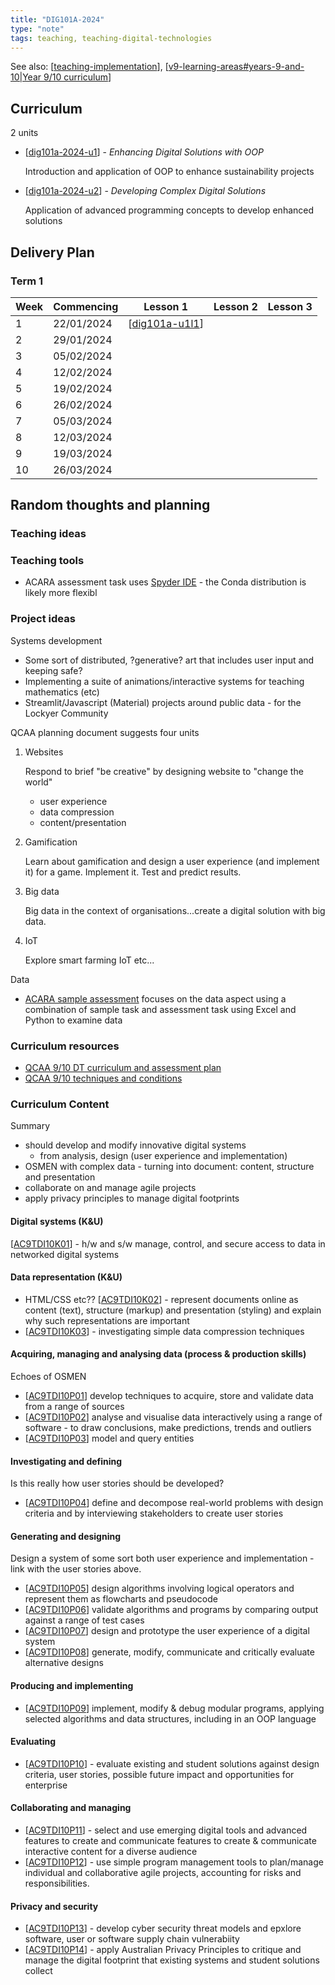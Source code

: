 ```yaml
---
title: "DIG101A-2024"
type: "note"
tags: teaching, teaching-digital-technologies
---
```


See also: [[teaching-implementation]], [[v9-learning-areas#years-9-and-10|Year 9/10 curriculum]]

## Curriculum

2 units

- [[dig101a-2024-u1]] - _Enhancing Digital Solutions with OOP_

    Introduction and application of OOP to enhance sustainability projects
- [[dig101a-2024-u2]] - _Developing Complex Digital Solutions_

    Application of advanced programming concepts to develop enhanced solutions

## Delivery Plan

### Term 1

| Week | Commencing | Lesson 1  | Lesson 2 | Lesson 3 |
| ---- | ---------- | --------------------------- | ---------------------------- | ----------------------------- |
| 1    | 22/01/2024 |  [[dig101a-u1l1]]                           |                              |                               |
| 2    | 29/01/2024 |                             |                              |                               |
| 3    | 05/02/2024 |                             |                              |                               |
| 4    | 12/02/2024 |                             |                              |                               |
| 5    | 19/02/2024 |                             |                              |                               |
| 6    | 26/02/2024 |                             |                              |                               |
| 7    | 05/03/2024 |                             |                              |                               |
| 8    | 12/03/2024 |                             |                              |                               |
| 9    | 19/03/2024 |                             |                              |                               |
| 10   | 26/03/2024 |                             |                              |                               |


## Random thoughts and planning

### Teaching ideas

### Teaching tools

- ACARA assessment task uses [Spyder IDE](https://www.spyder-ide.org/) - the Conda distribution is likely more flexibl

### Project ideas

Systems development

- Some sort of distributed, ?generative? art that includes user input and keeping safe?
- Implementing a suite of animations/interactive systems for teaching mathematics (etc)
- Streamlit/Javascript (Material) projects around public data - for the Lockyer Community


QCAA planning document suggests four units

1. Websites

    Respond to brief "be creative" by designing website to "change the world" 

    - user experience
    - data compression
    - content/presentation
2. Gamification

    Learn about gamification and design a user experience (and implement it) for a game. Implement it.  Test and predict results.

3. Big data

    Big data in the context of organisations...create a digital solution with big data.

4. IoT

    Explore smart farming IoT etc...

Data

- [ACARA sample assessment](https://www.digitaltechnologieshub.edu.au/media/tselhjgn/9-10-assessment_task-what-does-the-data-tell.docx) focuses on the data aspect using a combination of sample task and assessment task using Excel and Python to examine data

### Curriculum resources

- [QCAA 9/10 DT curriculum and assessment plan](https://www.qcaa.qld.edu.au/downloads/aciq/technologies/digital-technologies/teaching/ac_tech_digital_yr09-10_ca_plan.docx)
- [QCAA 9/10 techniques and conditions](https://www.qcaa.qld.edu.au/downloads/aciqv9/technologies/assessment/ac9_tech_digital_technique_cond_yr9-10.pdf)

### Curriculum Content

Summary 

- should develop and modify innovative digital systems 
  - from analysis, design (user experience and implementation)
- OSMEN with complex data - turning into document: content, structure and presentation
- collaborate on and manage agile projects
- apply privacy principles to manage digital footprints

#### Digital systems (K&U)

[[AC9TDI10K01]] - h/w and s/w manage, control, and secure access to data in networked digital systems

#### Data representation (K&U)

- HTML/CSS etc?? [[AC9TDI10K02]] - represent documents online as content (text), structure (markup) and presentation (styling) and explain why such representations are important
- [[AC9TDI10K03]] - investigating simple data compression techniques 

#### Acquiring, managing and analysing data (process & production skills)

Echoes of OSMEN

- [[AC9TDI10P01]] develop techniques to acquire, store and validate data from a range of sources
- [[AC9TDI10P02]]  analyse and visualise data interactively using a range of software - to draw conclusions, make predictions, trends and outliers
- [[AC9TDI10P03]]  model and query entities

#### Investigating and defining

Is this really how user stories should be developed?

- [[AC9TDI10P04]]  define and decompose real-world problems with design criteria and by interviewing stakeholders to create user stories 

#### Generating and designing

Design a system of some sort both user experience and implementation - link with the user stories above.

- [[AC9TDI10P05]]  design algorithms involving logical operators and represent them as flowcharts and pseudocode
- [[AC9TDI10P06]]  validate algorithms and programs by comparing output against a range of test cases
- [[AC9TDI10P07]]  design and prototype the user experience of a digital system
- [[AC9TDI10P08]]  generate, modify, communicate and critically evaluate alternative designs

#### Producing and implementing

- [[AC9TDI10P09]] implement, modify & debug modular programs, applying selected algorithms and data structures, including in an OOP language

#### Evaluating

- [[AC9TDI10P10]] - evaluate existing and student solutions against design criteria, user stories, possible future impact and opportunities for enterprise

#### Collaborating and managing

- [[AC9TDI10P11]] - select and use emerging digital tools and advanced features to create and communicate features to create & communicate interactive content for a diverse audience
- [[AC9TDI10P12]] - use simple program management tools to plan/manage individual and collaborative agile projects, accounting for risks and responsibilities.

#### Privacy and security

- [[AC9TDI10P13]] - develop cyber security threat models and epxlore software, user or software supply chain vulnerabiity
- [[AC9TDI10P14]] - apply Australian Privacy Principles to critique and manage the digital footprint that existing systems and student solutions collect



[//begin]: # "Autogenerated link references for markdown compatibility"
[teaching-implementation]: ..%2F..%2Fteaching-implementation "Teaching implementation"
[v9-learning-areas#years-9-and-10|Year 9/10 curriculum]: ..%2F..%2F..%2FCurriculum%2Fv9%2Fv9-learning-areas "Learning Areas"
[dig101a-2024-u1]: dig101a-2024-u1 "dig101a-2024-u1 - Enhancing Digital Solutions with OOP"
[dig101a-2024-u2]: dig101a-2024-u2 "dig101a-2024-u2"
[dig101a-u1l1]: ..%2F..%2F..%2F..%2F..%2F..%2Fdig101a-u1l1 "dig101a-u1l1"
[AC9TDI10K01]: ..%2F..%2F..%2FCurriculum%2Fv9%2FTechnologies%2FAC9TDI10K01 "AC9TDI10K01"
[AC9TDI10K02]: ..%2F..%2F..%2FCurriculum%2Fv9%2FTechnologies%2FAC9TDI10K02 "AC9TDI10K02"
[AC9TDI10K03]: ..%2F..%2F..%2FCurriculum%2Fv9%2FTechnologies%2FAC9TDI10K03 "AC9TDI10K03"
[AC9TDI10P01]: ..%2F..%2F..%2FCurriculum%2Fv9%2FTechnologies%2FAC9TDI10P01 "AC9TDI10P01"
[AC9TDI10P02]: ..%2F..%2F..%2FCurriculum%2Fv9%2FTechnologies%2FAC9TDI10P02 "AC9TDI10P02"
[AC9TDI10P03]: ..%2F..%2F..%2FCurriculum%2Fv9%2FTechnologies%2FAC9TDI10P03 "AC9TDI10P03"
[AC9TDI10P04]: ..%2F..%2F..%2FCurriculum%2Fv9%2FTechnologies%2FAC9TDI10P04 "AC9TDI10P04"
[AC9TDI10P05]: ..%2F..%2F..%2FCurriculum%2Fv9%2FTechnologies%2FAC9TDI10P05 "AC9TDI10P05"
[AC9TDI10P06]: ..%2F..%2F..%2FCurriculum%2Fv9%2FTechnologies%2FAC9TDI10P06 "AC9TDI10P06"
[AC9TDI10P07]: ..%2F..%2F..%2FCurriculum%2Fv9%2FTechnologies%2FAC9TDI10P07 "AC9TDI10P07"
[AC9TDI10P08]: ..%2F..%2F..%2FCurriculum%2Fv9%2FTechnologies%2FAC9TDI10P08 "AC9TDI10P08"
[AC9TDI10P09]: ..%2F..%2F..%2FCurriculum%2Fv9%2FTechnologies%2FAC9TDI10P09 "AC9TDI10P09"
[AC9TDI10P10]: ..%2F..%2F..%2FCurriculum%2Fv9%2FTechnologies%2FAC9TDI10P10 "AC9TDI10P10"
[AC9TDI10P11]: ..%2F..%2F..%2FCurriculum%2Fv9%2FTechnologies%2FAC9TDI10P11 "AC9TDI10P11"
[AC9TDI10P12]: ..%2F..%2F..%2FCurriculum%2Fv9%2FTechnologies%2FAC9TDI10P12 "AC9TDI10P12"
[AC9TDI10P13]: ..%2F..%2F..%2FCurriculum%2Fv9%2FTechnologies%2FAC9TDI10P13 "AC9TDI10P13"
[AC9TDI10P14]: ..%2F..%2F..%2FCurriculum%2Fv9%2FTechnologies%2FAC9TDI10P14 "AC9TDI10P14"
[//end]: # "Autogenerated link references"